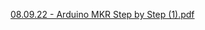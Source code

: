 [08.09.22 - Arduino MKR Step by Step (1).pdf](https://github.com/The-Assembly/TwitterPager/files/9315790/08.09.22.-.Arduino.MKR.Step.by.Step.1.pdf)

